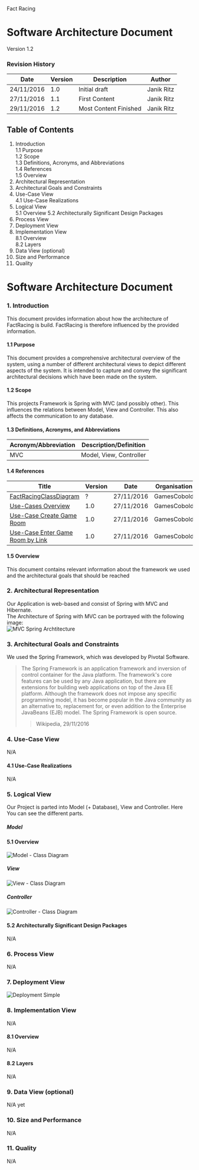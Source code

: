 Fact Racing
# Software Architecture Document

Version 1.2
 
### Revision History
|Date	|Version	|Description	|Author|
|----------|----------|----------|----------|
|24/11/2016|1.0| Initial draft| Janik Ritz|
|27/11/2016|1.1| First Content| Janik Ritz|
|29/11/2016|1.2| Most Content Finished| Janik Ritz|
	
## Table of Contents
1. Introduction  
    1.1 Purpose  
    1.2 Scope  
    1.3 Definitions, Acronyms, and Abbreviations  
    1.4 References  
    1.5 Overview  
2. Architectural Representation  
3. Architectural Goals and Constraints  
4. Use-Case View  
    4.1 Use-Case Realizations  
5. Logical View  
    5.1 Overview
    5.2 Architecturally Significant Design Packages
6. Process View   
7. Deployment View    
8. Implementation View    
    8.1 Overview  
    8.2 Layers  
9. Data View (optional)  
10. Size and Performance  
11. Quality  
 
# Software Architecture Document 
### 1. Introduction
This document provides information about how the architecture of FactRacing is build. FactRacing is therefore influenced by the provided information.

#### 1.1	Purpose
This document provides a comprehensive architectural overview of the system, using a number of different architectural views to depict different aspects of the system. It is intended to capture and convey the significant architectural decisions which have been made on the system.

#### 1.2	Scope
This projects Framework is Spring with MVC (and possibly other). This influences the relations between Model, View and Controller. This also affects the communication to any database.

#### 1.3	Definitions, Acronyms, and Abbreviations
|Acronym/Abbreviation | Description/Definition|
|---------------------|-----------------------|
|MVC|Model, View, Controller|

#### 1.4	References
| Title | Version | Date | Organisation |
|-------|---------|------|--------------|
|[FactRacingClassDiagram](/docs/ClassDiagrams/FactRacingClassDiagram.png)| ? | 27/11/2016 | GamesCobold|
|[Use-Cases Overview](/docs/Use-Cases/Use-Case%20Overview%201.0.png)| 1.0 | 27/11/2016 | GamesCobold|
|[Use-Case Create Game Room](/docs/Use-Cases/Create%20Game%20Room/CreateGameRoomSpecifications.md)| 1.0 | 27/11/2016 | GamesCobold|
|[Use-Case Enter Game Room by Link](/docs/Use-Cases/Enter%20Game%20Room%20By%20Link/UseCase-EnterGameRoomByLink.md)| 1.0 | 27/11/2016 | GamesCobold|

#### 1.5	Overview
This document contains relevant information about the framework we used and the architectural goals that should be reached

### 2.	Architectural Representation
Our Application is web-based and consist of Spring with MVC and Hibernate.  
The Architecture of Spring with MVC can be portrayed with the following image:  
![MVC Spring Archtitecture](/docs/Software_Architecture/MVC-Architecture.png)

### 3.	Architectural Goals and Constraints 
We used the Spring Framework, which was developed by Pivotal Software.
> The Spring Framework is an application framework and inversion of control container for the Java platform. The framework's core features can be used by any Java application, but there are extensions for building web applications on top of the Java EE platform. Although the framework does not impose any specific programming model, it has become popular in the Java community as an alternative to, replacement for, or even addition to the Enterprise JavaBeans (EJB) model. The Spring Framework is open source.
> > Wikipedia, 29/11/2016  

### 4.	Use-Case View 
N/A
#### 4.1	Use-Case Realizations
N/A

### 5.	Logical View
Our Project is parted into Model (+ Database), View and Controller. Here You can see the different parts.  
##### Model
#### 5.1	Overview
![Model - Class Diagram](/docs/ClassDiagrams/FactRacingClassDiagram.png)
##### View
![View - Class Diagram](//TODO)
##### Controller
![Controller - Class Diagram](/docs/ClassDiagrams/ControllerDiagram.png)  
#### 5.2	Architecturally Significant Design Packages
N/A
### 6.	Process View 
N/A
### 7.	Deployment View 
![Deployment Simple](/docs/Software_Architecture/Deployment.png)
### 8.	Implementation View 
N/A
#### 8.1	Overview
N/A
#### 8.2	Layers
N/A
### 9.	Data View (optional)
N/A yet
### 10.	Size and Performance
N/A
### 11.	Quality 
N/A
